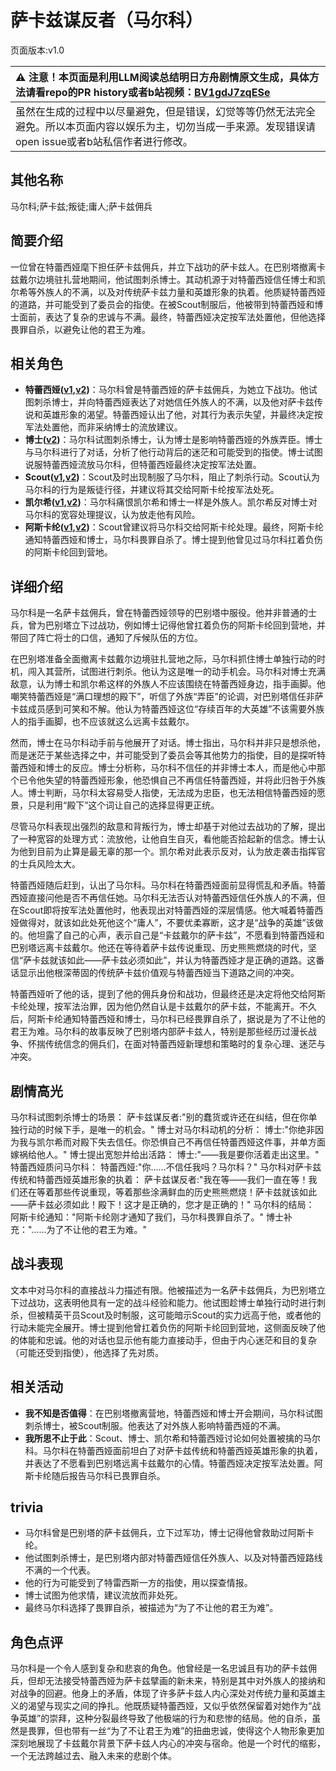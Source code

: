 # 萨卡兹谋反者（马尔科）
页面版本:v1.0
 

| :warning: 注意！本页面是利用LLM阅读总结明日方舟剧情原文生成，具体方法请看repo的PR history或者b站视频：[BV1gdJ7zqESe](https://www.bilibili.com/video/BV1gdJ7zqESe/)         |
|:----------------------------|
| 虽然在生成的过程中以尽量避免，但是错误，幻觉等等仍然无法完全避免。所以本页面内容以娱乐为主，切勿当成一手来源。发现错误请open issue或者b站私信作者进行修改。|



## 其他名称
马尔科;萨卡兹;叛徒;庸人;萨卡兹佣兵
## 简要介绍
一位曾在特蕾西娅麾下担任萨卡兹佣兵，并立下战功的萨卡兹人。在巴别塔撤离卡兹戴尔边境驻扎营地期间，他试图刺杀博士。其动机源于对特蕾西娅信任博士和凯尔希等外族人的不满，以及对传统萨卡兹力量和英雄形象的执着。他质疑特蕾西娅的道路，并可能受到了委员会的指使。在被Scout制服后，他被带到特蕾西娅和博士面前，表达了复杂的忠诚与不满。最终，特蕾西娅决定按军法处置他，但他选择畏罪自杀，以避免让他的君王为难。
## 相关角色
-   **特蕾西娅([v1](extended_char_te_lei_xi_ya.md),[v2](../char_v3/extended_char_te_lei_xi_ya.md))**：马尔科曾是特蕾西娅的萨卡兹佣兵，为她立下战功。他试图刺杀博士，并向特蕾西娅表达了对她信任外族人的不满，以及他对萨卡兹传说和英雄形象的渴望。特蕾西娅认出了他，对其行为表示失望，并最终决定按军法处置他，而非采纳博士的流放建议。
-   **博士([v2](../char_v3/extended_char_bo_shi.md))**：马尔科试图刺杀博士，认为博士是影响特蕾西娅的外族弄臣。博士与马尔科进行了对话，分析了他行动背后的迷茫和可能受到的指使。博士试图说服特蕾西娅流放马尔科，但特蕾西娅最终决定按军法处置。
-   **Scout([v1](extended_char_Scout.md),[v2](../char_v3/extended_char_Scout.md))**：Scout及时出现制服了马尔科，阻止了刺杀行动。Scout认为马尔科的行为是叛徒行径，并建议将其交给阿斯卡纶按军法处死。
-   **凯尔希([v1](char_003_kalts.md),[v2](../char_v3/char_003_kalts.md))**：马尔科痛恨凯尔希和博士一样是外族人。凯尔希反对博士对马尔科的宽容处理提议，认为放走他有风险。
-   **阿斯卡纶([v1](char_4132_ascln.md),[v2](../char_v3/char_4132_ascln.md))**：Scout曾建议将马尔科交给阿斯卡纶处理。最终，阿斯卡纶通知特蕾西娅和博士，马尔科畏罪自杀了。博士提到他曾见过马尔科扛着负伤的阿斯卡纶回到营地。
## 详细介绍
马尔科是一名萨卡兹佣兵，曾在特蕾西娅领导的巴别塔中服役。他并非普通的士兵，曾为巴别塔立下过战功，例如博士记得他曾扛着负伤的阿斯卡纶回到营地，并带回了阵亡将士的口信，通知了斥候队伍的方位。

在巴别塔准备全面撤离卡兹戴尔边境驻扎营地之际，马尔科抓住博士单独行动的时机，闯入其营所，试图进行刺杀。他认为这是唯一的动手机会。马尔科对博士充满敌意，认为博士和凯尔希这样的外族人不应该围绕在特蕾西娅身边，指手画脚。他嘲笑特蕾西娅是“满口理想的殿下”，听信了外族“弄臣”的论调，对巴别塔信任非萨卡兹成员感到可笑和不解。他认为特蕾西娅这位“存续百年的大英雄”不该需要外族人的指手画脚，也不应该就这么远离卡兹戴尔。

然而，博士在马尔科动手前与他展开了对话。博士指出，马尔科并非只是想杀他，而是迷茫于某些选择之中，并可能受到了委员会等其他势力的指使，目的是探听特蕾西娅和博士的反应。博士分析称，马尔科不信任的并非博士本人，而是他心中那个已令他失望的特蕾西娅形象，他恐惧自己不再信任特蕾西娅，并将此归咎于外族人。博士判断，马尔科太容易受人指使，无法成为忠臣，也无法相信特蕾西娅的愿景，只是利用“殿下”这个词让自己的选择显得更正统。

尽管马尔科表现出强烈的敌意和背叛行为，博士却基于对他过去战功的了解，提出了一种宽容的处理方式：流放他，让他自生自灭，看他能否拾起新的信念。博士认为他到目前为止算是最无辜的那一个。凯尔希对此表示反对，认为放走袭击指挥官的士兵风险太大。

特蕾西娅随后赶到，认出了马尔科。马尔科在特蕾西娅面前显得慌乱和矛盾。特蕾西娅直接问他是否不再信任她。马尔科无法否认对特蕾西娅信任外族人的不满，但在Scout即将按军法处置他时，他表现出对特蕾西娅的深层情感。他大喊着特蕾西娅做得对，就该如此处死他这个“庸人”，不要优柔寡断，这才是“战争的英雄”该做的。他坦露了自己的心声，表示自己是“卡兹戴尔的萨卡兹”，不愿看到特蕾西娅和巴别塔远离卡兹戴尔。他还在等待着萨卡兹传说重现、历史熊熊燃烧的时代，坚信“萨卡兹就该如此——萨卡兹必须如此”，并认为特蕾西娅才是正确的道路。这番话显示出他根深蒂固的传统萨卡兹价值观与特蕾西娅当下道路之间的冲突。

特蕾西娅听了他的话，提到了他的佣兵身份和战功，但最终还是决定将他交给阿斯卡纶处理，按军法治罪，因为他仍然自认是卡兹戴尔的萨卡兹，不能离开。不久后，阿斯卡纶通知特蕾西娅和博士，马尔科已经畏罪自杀了，据说是为了不让他的君王为难。马尔科的故事反映了巴别塔内部萨卡兹人，特别是那些经历过漫长战争、怀揣传统信念的佣兵们，在面对特蕾西娅新理想和策略时的复杂心理、迷茫与冲突。
## 剧情高光
马尔科试图刺杀博士的场景：
萨卡兹谋反者:"别的蠢货或许还在纠结，但在你单独行动的时候下手，是唯一的机会。"
博士对马尔科动机的分析：
博士:"你绝非因为我与凯尔希而对殿下失去信任。你恐惧自己不再信任特蕾西娅这件事，并单方面嫁祸给他人。"
博士提出宽恕并给出活路：
博士:"——我是要你活着走出这里。"
特蕾西娅质问马尔科：
特蕾西娅:"你......不信任我吗？马尔科？"
马尔科对萨卡兹传统和特蕾西娅英雄形象的执着：
萨卡兹谋反者:"我在等——我们一直在等！我们还在等着那些传说重现，等着那些涂满鲜血的历史熊熊燃烧！萨卡兹就该如此——萨卡兹必须如此！殿下！这才是正确的，您才是正确的！"
马尔科的结局：
阿斯卡纶通知："阿斯卡纶刚才通知了我们，马尔科畏罪自杀了。"
博士补充："......为了不让他的君王为难。"
## 战斗表现
文本中对马尔科的直接战斗力描述有限。他被描述为一名萨卡兹佣兵，为巴别塔立下过战功，这表明他具有一定的战斗经验和能力。他试图趁博士单独行动时进行刺杀，但被精英干员Scout及时制服，这可能暗示Scout的实力远高于他，或者他的行动未能完全展开。博士提到他曾扛着负伤的阿斯卡纶回到营地，这侧面反映了他的体能和忠诚。他的对话也显示他有能力直接动手，但由于内心迷茫和目的复杂（可能还受到指使），他选择了先对质。
## 相关活动
-   **我不知是否值得**：在巴别塔撤离营地，特蕾西娅和博士开会期间，马尔科试图刺杀博士，被Scout制服。他表达了对外族人影响特蕾西娅的不满。
-   **我所思不止于此**：Scout、博士、凯尔希和特蕾西娅讨论如何处置被擒的马尔科。马尔科在特蕾西娅面前坦白了对萨卡兹传统和特蕾西娅英雄形象的执着，并表达了不愿看到巴别塔远离卡兹戴尔的心情。特蕾西娅决定按军法处置。阿斯卡纶随后报告马尔科已畏罪自杀。
## trivia
*   马尔科曾是巴别塔的萨卡兹佣兵，立下过军功，博士记得他曾救助过阿斯卡纶。
*   他试图刺杀博士，是巴别塔内部对特蕾西娅信任外族人、以及对特蕾西娅路线不满的一个代表。
*   他的行为可能受到了特雷西斯一方的指使，用以探查情报。
*   博士试图为他求情，建议流放而非处死。
*   最终马尔科选择了畏罪自杀，被描述为“为了不让他的君王为难”。
## 角色点评
马尔科是一个令人感到复杂和悲哀的角色。他曾经是一名忠诚且有功的萨卡兹佣兵，但却无法接受特蕾西娅为萨卡兹擘画的新未来，特别是其中对外族人的接纳和对战争的回避。他身上的矛盾，体现了许多萨卡兹人内心深处对传统力量和英雄主义的渴望与现实之间的挣扎。他既质疑特蕾西娅，又似乎依然保留着对她作为“战争英雄”的崇拜，这种分裂最终导致了他极端的行为和悲惨的结局。他的自杀，虽然是畏罪，但也带有一丝“为了不让君王为难”的扭曲忠诚，使得这个人物形象更加深刻地展现了卡兹戴尔背景下萨卡兹人内心的冲突与宿命。他是一个时代的缩影，一个无法跨越过去、融入未来的悲剧个体。